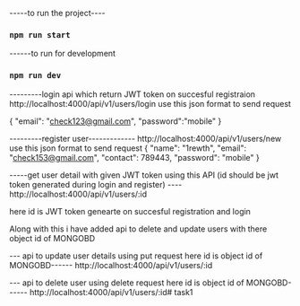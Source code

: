 

-----to run the project----
### `npm run start`


------to run for development
### `npm run dev`
---------login api which return JWT token on succesful registraion
http://localhost:4000/api/v1/users/login
use this json format to send request

{
    "email": "check123@gmail.com",
    "password":"mobile"
}

---------register user-------------
http://localhost:4000/api/v1/users/new
use this json format to send request
{
    "name": "1rewth",
    "email": "check153@gmail.com",
    "contact": 789443,
    "password": "mobile"
}

-----get user detail with given JWT token using this API (id  should be jwt token generated during login and register) ----
http://localhost:4000/api/v1/users/:id

here id is JWT token genearte on succesful registration and login


Along with this i have added api to delete and update users with there object id of MONGOBD


--- api to update user details using put request here id is object id of MONGOBD------
http://localhost:4000/api/v1/users/:id



--- api to delete user using delete request here id is object id of MONGOBD------
http://localhost:4000/api/v1/users/:id#   t a s k 1  
 